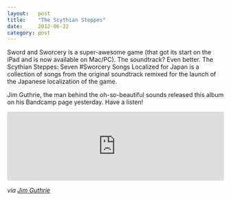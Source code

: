 ```yaml
---
layout:   post
title:    "The Scythian Steppes"
date:     2012-06-22
category: post
---
```


Sword and Sworcery is a super-awesome game (that got its start on the iPad and is now available on Mac/PC). The soundtrack? Even better. The Scythian Steppes: Seven #Sworcery Songs Localized for Japan is a collection of songs from the original soundtrack remixed for the launch of the Japanese localization of the game.

Jim Guthrie, the man behind the oh-so-beautiful sounds released this album on his Bandcamp page yesterday. Have a listen!

<iframe style="border: 0; width: 100%; height: 160px;" src="http://bandcamp.com/EmbeddedPlayer/album=4145397847/size=large/bgcol=ffffff/linkcol=07d0eb/tracklist=false/artwork=small/transparent=true/" seamless><a href="http://jimguthrie.bandcamp.com/album/the-scythian-steppes-seven-sworcery-songs-localized-for-japan">The Scythian Steppes: Seven #Sworcery Songs Localized for Japan by Jim Guthrie</a></iframe>

*via [Jim Guthrie](http://jimguthrie.bandcamp.com/album/the-scythian-steppes-seven-sworcery-songs-localized-for-japan)*
